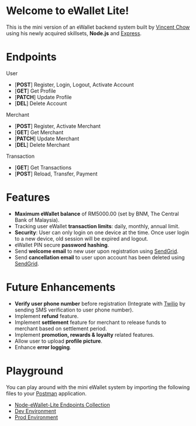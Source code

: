 # Welcome to eWallet Lite!
This is the mini version of an eWallet backend system built by [Vincent Chow](https://github.com/vincent0813) using his newly acquired skillsets, **Node.js** and [Express](https://expressjs.com/). 


# Endpoints
User
 - [**POST**] Register, Login, Logout, Activate Account
 - [**GET**] Get Profile
 - [**PATCH**] Update Profile
 - [**DEL**] Delete Account

Merchant
 - [**POST**] Register, Activate Merchant
 - [**GET**] Get Merchant
 - [**PATCH**] Update Merchant
 - [**DEL**] Delete Merchant

Transaction
 - [**GET**] Get Transactions
 - [**POST**] Reload, Transfer, Payment

# Features
 - **Maximum eWallet balance** of RM5000.00 (set by BNM, The Central Bank of Malaysia).
 - Tracking user eWallet **transaction limits**: daily, monthly, annual limit.
 - **Security**: User can only login on one device at the time. Once user login to a new device, old session will be expired and logout. 
 - eWallet PIN secure **password hashing**.
 - Send **welcome email** to new user upon registration using [SendGrid](https://sendgrid.com/).
 - Send **cancellation email** to user upon account has been deleted using [SendGrid](https://sendgrid.com/).

# Future Enhancements
 - **Verify user phone number** before registration (Integrate with [Twilio](https://www.twilio.com/) by sending SMS verification to user phone number).
 - Implement **refund** feature.
 - Implement **settlement** feature for merchant to release funds to merchant based on settlement period.
 - Implement **promotion, rewards & loyalty** related features.
 - Allow user to upload **profile picture**.
 - Enhance **error logging**.

# Playground
You can play around with the mini eWallet system by importing the following files to your [Postman](https://www.getpostman.com/) application.

 - [Node-eWallet-Lite Endpoints Collection](https://drive.google.com/open?id=1X08hvrLSS5mjFgrfXn3ooouXfqz7OdQL)
 - [Dev Environment](https://drive.google.com/open?id=1CYhTi5QQwMDhwtS9qFhWQVIumy-7yTLR)
 - [Prod Environment](https://drive.google.com/open?id=14KtF5g_N8eMsJAsVfbuWe1eGMcUqLX0n)

